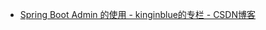 

* [Spring Boot Admin 的使用 - kinginblue的专栏 - CSDN博客 ](http://blog.csdn.net/kinginblue/article/details/52132113)